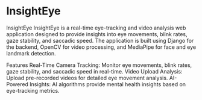 # InsightEye 

InsightEye
InsightEye is a real-time eye-tracking and video analysis web application designed to provide insights into eye movements, blink rates, gaze stability, and saccadic speed. The application is built using Django for the backend, OpenCV for video processing, and MediaPipe for face and eye landmark detection.

Features
Real-Time Camera Tracking: Monitor eye movements, blink rates, gaze stability, and saccadic speed in real-time.
Video Upload Analysis: Upload pre-recorded videos for detailed eye movement analysis.
AI-Powered Insights: AI algorithms provide mental health insights based on eye-tracking metrics.
